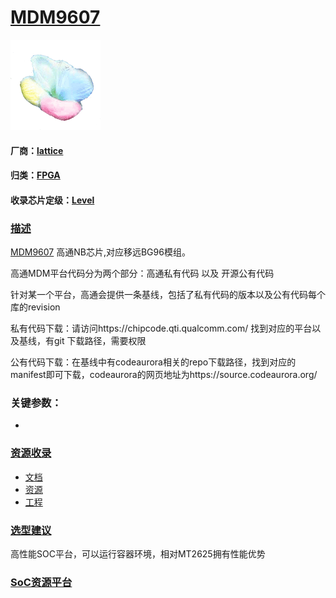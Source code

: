 ﻿# [MDM9607](https://github.com/sochub/MDM9607) 
[![sites](SoC/qitas.png)](http://www.qitas.cn)
#### 厂商：[lattice](https://github.com/sochub/lattice)
#### 归类：[FPGA](https://github.com/sochub/FPGA)
#### 收录芯片定级：[Level](https://github.com/sochub/Level)
### [描述](https://github.com/sochub/MDM9607/wiki) 

[MDM9607](https://github.com/sochub/MDM9607)  高通NB芯片,对应移远BG96模组。

高通MDM平台代码分为两个部分：高通私有代码 以及 开源公有代码

针对某一个平台，高通会提供一条基线，包括了私有代码的版本以及公有代码每个库的revision

私有代码下载：请访问https://chipcode.qti.qualcomm.com/ 找到对应的平台以及基线，有git 下载路径，需要权限

公有代码下载：在基线中有codeaurora相关的repo下载路径，找到对应的manifest即可下载，codeaurora的网页地址为https://source.codeaurora.org/

### 关键参数：

* 

### [资源收录](https://github.com/sochub/MDM9607)


* [文档](docs/) 
* [资源](src/) 
* [工程](project/) 

### [选型建议](https://github.com/sochub)

高性能SOC平台，可以运行容器环境，相对MT2625拥有性能优势

###  [SoC资源平台](http://www.qitas.cn)   

